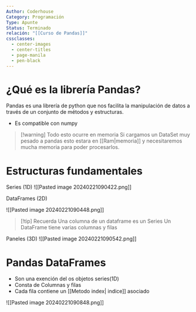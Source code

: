 ```yaml
---
Author: Coderhouse
Category: Programación
Type: Apunte
Status: Terminado
relación: "[[Curso de Pandas]]"
cssclasses:
  - center-images
  - center-titles
  - page-manila
  - pen-black
---
```

# ¿Qué es la librería Pandas?


Pandas es una librería de python que nos facilita la manipulación  de datos a través de un conjunto de métodos y estructuras.

- Es compatible con numpy

>[!warning] Todo esto ocurre en memoria
>Si cargamos un DataSet muy pesado a pandas esto estara en [[Ram|memoria]] y necesitaremos mucha memoria para poder procesarlos.

# Estructuras fundamentales

Series (1D)
![[Pasted image 20240221090422.png]]

DataFrames (2D)

![[Pasted image 20240221090448.png]]

>[!tip] Recuerda
>Una columna de un dataframe es un Series
>Un DataFrame tiene varias columnas y filas

Paneles (3D)
![[Pasted image 20240221090542.png]]

# Pandas DataFrames

- Son una exención del os objetos series(1D)
- Consta de Columnas y filas
- Cada fila contiene un [[Metodo index| indice]] asociado

![[Pasted image 20240221090848.png]]
